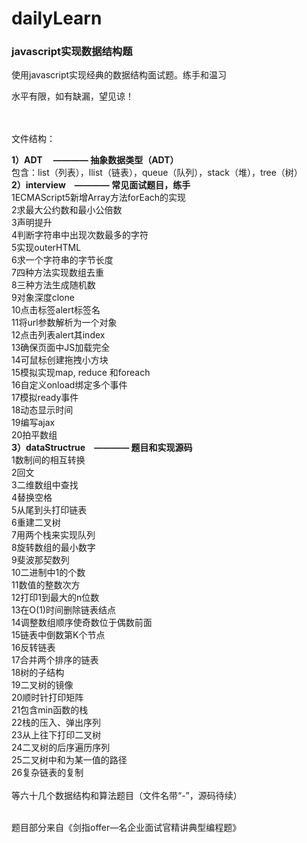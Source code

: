 # dailyLearn


<h3>javascript实现数据结构题</h3>

<div >

使用javascript实现经典的数据结构面试题。练手和温习

水平有限，如有缺漏，望见谅！<br/><br/><br/>


文件结构：<br/>

<strong>1）ADT 　———— 抽象数据类型（ADT）</strong><br/>
	包含：list（列表），llist（链表），queue（队列），stack（堆），tree（树）<br/>
<strong>2）interview　———— 常见面试题目，练手</strong><br/>
1ECMAScript5新增Array方法forEach的实现<br/>
2求最大公约数和最小公倍数<br/>
3声明提升<br/>
4判断字符串中出现次数最多的字符<br/>
5实现outerHTML<br/>
6求一个字符串的字节长度<br/>
7四种方法实现数组去重<br/>
8三种方法生成随机数<br/>
9对象深度clone<br/>
10点击标签alert标签名<br/>
11将url参数解析为一个对象<br/>
12点击列表alert其index<br/>
13确保页面中JS加载完全<br/>
14可鼠标创建拖拽小方块<br/>
15模拟实现map, reduce 和foreach<br/>
16自定义onload绑定多个事件<br/>
17模拟ready事件<br/>
18动态显示时间<br/>
19编写ajax<br/>
20拍平数组<br/>
<strong>3）dataStructrue　———— 题目和实现源码</strong><br/>
1数制间的相互转换<br/>
2回文<br/>
3二维数组中查找<br/>
4替换空格<br/>
5从尾到头打印链表<br/>
6重建二叉树<br/>
7用两个栈来实现队列<br/>
8旋转数组的最小数字<br/>
9斐波那契数列<br/>
10二进制中1的个数<br/>
11数值的整数次方<br/>
12打印1到最大的n位数<br/>
13在O(1)时间删除链表结点<br/>
14调整数组顺序使奇数位于偶数前面<br/>
15链表中倒数第K个节点<br/>
16反转链表<br/>
17合并两个排序的链表<br/>
18树的子结构<br/>
19二叉树的镜像<br/>
20顺时针打印矩阵<br/>
21包含min函数的栈<br/>
22栈的压入、弹出序列<br/>
23从上往下打印二叉树<br/>
24二叉树的后序遍历序列<br/>
25二叉树中和为某一值的路径<br/>
26复杂链表的复制<br/>
<br/>
等六十几个数据结构和算法题目（文件名带“-”，源码待续）
<br/><br/>

题目部分来自《剑指offer—名企业面试官精讲典型编程题》<br/><br/>
</div>

	










